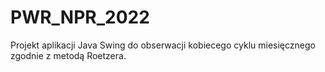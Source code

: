 # PWR_NPR_2022

Projekt aplikacji Java Swing do obserwacji kobiecego cyklu miesięcznego zgodnie z metodą Roetzera.
